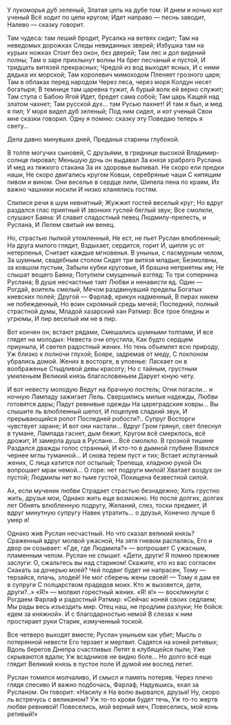 У лукоморья дуб зеленый,
Златая цепь на дубе том:
И днем и ночью кот ученый
Всё ходит по цепи кругом;
Идет направо — песнь заводит,
Налево — сказку говорит.

Там чудеса: там леший бродит,
Русалка на ветвях сидит;
Там на неведомых дорожках
Следы невиданных зверей;
Избушка там на курьих ножках
Стоит без окон, без дверей;
Там лес и дол видений полны;
Там о заре прихлынут волны
На брег песчаный и пустой,
И тридцать витязей прекрасных;
Чредой из вод выходят ясных,
И с ними дядька их морской;
Там королевич мимоходом
Пленяет грозного царя;
Там в облаках перед народом
Через леса, через моря
Колдун несет богатыря;
В темнице там царевна тужит,
А бурый волк ей верно служит;
Там ступа с Бабою Ягой
Идет, бредет сама собой;
Там царь Кащей над златом чахнет;
Там русской дух… там Русью пахнет!
И там я был, и мед я пил;
У моря видел дуб зеленый;
Под ним сидел, и кот ученый
Свои мне сказки говорил.
Одну я помню: сказку эту
Поведаю теперь я свету…

Дела давно минувших дней,
Преданья старины глубокой.

В толпе могучих сыновей,
С друзьями, в гриднице высокой
Владимир-солнце пировал;
Меньшую дочь он выдавал
За князя храброго Руслана
И мед из тяжкого стакана
За их здоровье выпивал.
Не скоро ели предки наши,
Не скоро двигались кругом
Ковши, серебряные чаши
С кипящим пивом и вином.
Они веселье в сердце лили,
Шипела пена по краям,
Их важно чашники носили
И низко кланялись гостям.

Слилися речи в шум невнятный;
Жужжит гостей веселый круг;
Но вдруг раздался глас приятный
И звонких гуслей беглый звук;
Все смолкли, слушают Баяна:
И славит сладостный певец
Людмилу-прелесть, и Руслана,
И Лелем свитый им венец.

Но, страстью пылкой утомленный,
Не ест, не пьет Руслан влюбленный;
На друга милого глядит,
Вздыхает, сердится, горит
И, щипля ус от нетерпенья,
Считает каждые мгновенья.
В уныньи, с пасмурным челом,
За шумным, свадебным столом
Сидят три витязя младые;
Безмолвны, за ковшом пустым,
Забыли кубки круговые,
И брашна неприятны им;
Не слышат вещего Баяна;
Потупили смущенный взгляд:
То три соперника Руслана;
В душе несчастные таят
Любви и ненависти яд.
Один — Рогдай, воитель смелый,
Мечом раздвинувший пределы
Богатых киевских полей;
Другой — Фарлаф, крикун надменный,
В пирах никем не побежденный,
Но воин скромный средь мечей;
Последний, полный страстной думы,
Младой хазарский хан Ратмир:
Все трое бледны и угрюмы,
И пир веселый им не в пир.

Вот кончен он; встают рядами,
Смешались шумными толпами,
И все глядят на молодых:
Невеста очи опустила,
Как будто сердцем приуныла,
И светел радостный жених.
Но тень объемлет всю природу,
Уж близко к полночи глухой;
Бояре, задремав от меду,
С поклоном убрались домой.
Жених в восторге, в упоенье:
Ласкает он в воображенье
Стыдливой девы красоту;
Но с тайным, грустным умиленьем
Великий князь благословеньем
Дарует юную чету.

И вот невесту молодую
Ведут на брачную постель;
Огни погасли… и ночную
Лампаду зажигает Лель.
Свершились милые надежды,
Любви готовятся дары;
Падут ревнивые одежды
На цареградские ковры…
Вы слышите ль влюбленный шепот,
И поцелуев сладкий звук,
И прерывающийся ропот
Последней робости?.. Супруг
Восторги чувствует заране;
И вот они настали… Вдруг
Гром грянул, свет блеснул в тумане,
Лампада гаснет, дым бежит,
Кругом всё смерклось, всё дрожит,
И замерла душа в Руслане…
Всё смолкло. В грозной тишине
Раздался дважды голос странный,
И кто-то в дымной глубине
Взвился чернее мглы туманной…
И снова терем пуст и тих;
Встает испуганный жених,
С лица катится пот остылый;
Трепеща, хладною рукой
Он вопрошает мрак немой…
О горе: нет подруги милой!
Хватает воздух он пустой;
Людмилы нет во тьме густой,
Похищена безвестной силой.

Ах, если мученик любви
Страдает страстью безнадежно;
Хоть грустно жить, друзья мои,
Однако жить еще возможно.
Но после долгих, долгих лет
Обнять влюбленную подругу,
Желаний, слез, тоски предмет,
И вдруг минутную супругу
Навек утратить… о друзья,
Конечно лучше б умер я!

Однако жив Руслан несчастный.
Но что сказал великий князь?
Сраженный вдруг молвой ужасной,
На зятя гневом распалясь,
Его и двор он созывает:
«Где, где Людмила?» — вопрошает
С ужасным, пламенным челом.
Руслан не слышит. «Дети, други!
Я помню прежние заслуги:
О, сжальтесь вы над стариком!
Скажите, кто из вас согласен
Скакать за дочерью моей?
Чей подвиг будет не напрасен,
Тому — терзайся, плачь, злодей!
Не мог сберечь жены своей! —
Тому я дам ее в супруги
С полцарством прадедов моих.
Кто ж вызовется, дети, други?..»
«Я!» — молвил горестный жених.
«Я! я!» — воскликнули с Рогдаем
Фарлаф и радостный Ратмир:
«Сейчас коней своих седлаем;
Мы рады весь изъездить мир.
Отец наш, не продлим разлуки;
Не бойся: едем за княжной».
И с благодарностью немой
В слезах к ним простирает руки
Старик, измученный тоской.

Все четверо выходят вместе;
Руслан уныньем как убит;
Мысль о потерянной невесте
Его терзает и мертвит.
Садятся на коней ретивых;
Вдоль берегов Днепра счастливых
Летят в клубящейся пыли;
Уже скрываются вдали;
Уж всадников не видно боле…
Но долго всё еще глядит
Великий князь в пустое поле
И думой им вослед летит.

Руслан томился молчаливо,
И смысл и память потеряв.
Через плечо глядя спесиво
И важно подбочась, Фарлаф,
Надувшись, ехал за Русланом.
Он говорит: «Насилу я
На волю вырвался, друзья!
Ну, скоро ль встречусь с великаном?
Уж то-то крови будет течь,
Уж то-то жертв любви ревнивой!
Повеселись, мой верный меч,
Повеселись, мой конь ретивый!»
